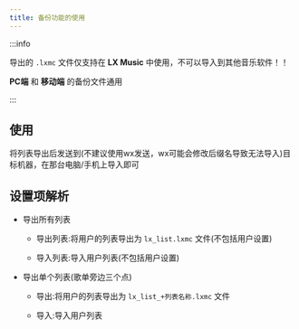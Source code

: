 ```yaml
---
title: 备份功能的使用
---
```


:::info

导出的 `.lxmc` 文件仅支持在 **LX Music** 中使用，不可以导入到其他音乐软件！！

**PC端** 和 **移动端** 的备份文件通用

:::

## 使用

将列表导出后发送到(不建议使用wx发送，wx可能会修改后缀名导致无法导入)目标机器，在那台电脑/手机上导入即可

## 设置项解析

- 导出所有列表

  - 导出列表:将用户的列表导出为 `lx_list.lxmc` 文件(不包括用户设置)

  - 导入列表:导入用户列表(不包括用户设置)

- 导出单个列表(歌单旁边三个点)

  - 导出:将用户的列表导出为 `lx_list_+列表名称.lxmc` 文件

  - 导入:导入用户列表


